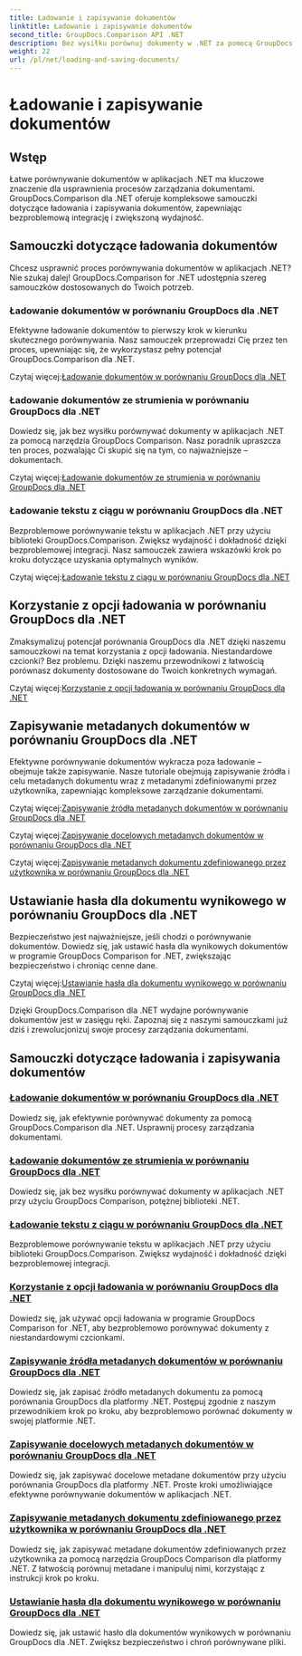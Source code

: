 ```yaml
---
title: Ładowanie i zapisywanie dokumentów
linktitle: Ładowanie i zapisywanie dokumentów
second_title: GroupDocs.Comparison API .NET
description: Bez wysiłku porównuj dokumenty w .NET za pomocą GroupDocs.Comparison dla .NET. Dowiedz się, jak ładować, zapisywać i wykorzystywać opcje ładowania w celu wydajnego zarządzania dokumentami.
weight: 22
url: /pl/net/loading-and-saving-documents/
---
```


# Ładowanie i zapisywanie dokumentów

## Wstęp

Łatwe porównywanie dokumentów w aplikacjach .NET ma kluczowe znaczenie dla usprawnienia procesów zarządzania dokumentami. GroupDocs.Comparison dla .NET oferuje kompleksowe samouczki dotyczące ładowania i zapisywania dokumentów, zapewniając bezproblemową integrację i zwiększoną wydajność.

## Samouczki dotyczące ładowania dokumentów

Chcesz usprawnić proces porównywania dokumentów w aplikacjach .NET? Nie szukaj dalej! GroupDocs.Comparison for .NET udostępnia szereg samouczków dostosowanych do Twoich potrzeb.

### Ładowanie dokumentów w porównaniu GroupDocs dla .NET

Efektywne ładowanie dokumentów to pierwszy krok w kierunku skutecznego porównywania. Nasz samouczek przeprowadzi Cię przez ten proces, upewniając się, że wykorzystasz pełny potencjał GroupDocs.Comparison dla .NET.

 Czytaj więcej:[Ładowanie dokumentów w porównaniu GroupDocs dla .NET](./loading-documents/)

### Ładowanie dokumentów ze strumienia w porównaniu GroupDocs dla .NET

Dowiedz się, jak bez wysiłku porównywać dokumenty w aplikacjach .NET za pomocą narzędzia GroupDocs Comparison. Nasz poradnik upraszcza ten proces, pozwalając Ci skupić się na tym, co najważniejsze – dokumentach.

 Czytaj więcej:[Ładowanie dokumentów ze strumienia w porównaniu GroupDocs dla .NET](./loading-documents-from-stream/)

### Ładowanie tekstu z ciągu w porównaniu GroupDocs dla .NET

Bezproblemowe porównywanie tekstu w aplikacjach .NET przy użyciu biblioteki GroupDocs.Comparison. Zwiększ wydajność i dokładność dzięki bezproblemowej integracji. Nasz samouczek zawiera wskazówki krok po kroku dotyczące uzyskania optymalnych wyników.

 Czytaj więcej:[Ładowanie tekstu z ciągu w porównaniu GroupDocs dla .NET](./loading-text-from-string/)

## Korzystanie z opcji ładowania w porównaniu GroupDocs dla .NET

Zmaksymalizuj potencjał porównania GroupDocs dla .NET dzięki naszemu samouczkowi na temat korzystania z opcji ładowania. Niestandardowe czcionki? Bez problemu. Dzięki naszemu przewodnikowi z łatwością porównasz dokumenty dostosowane do Twoich konkretnych wymagań.

 Czytaj więcej:[Korzystanie z opcji ładowania w porównaniu GroupDocs dla .NET](./using-load-options/)

## Zapisywanie metadanych dokumentów w porównaniu GroupDocs dla .NET

Efektywne porównywanie dokumentów wykracza poza ładowanie – obejmuje także zapisywanie. Nasze tutoriale obejmują zapisywanie źródła i celu metadanych dokumentu wraz z metadanymi zdefiniowanymi przez użytkownika, zapewniając kompleksowe zarządzanie dokumentami.

 Czytaj więcej:[Zapisywanie źródła metadanych dokumentów w porównaniu GroupDocs dla .NET](./saving-documents-metadata-source/)

 Czytaj więcej:[Zapisywanie docelowych metadanych dokumentów w porównaniu GroupDocs dla .NET](./saving-documents-metadata-target/)

 Czytaj więcej:[Zapisywanie metadanych dokumentu zdefiniowanego przez użytkownika w porównaniu GroupDocs dla .NET](./saving-user-defined-document-metadata/)

## Ustawianie hasła dla dokumentu wynikowego w porównaniu GroupDocs dla .NET

Bezpieczeństwo jest najważniejsze, jeśli chodzi o porównywanie dokumentów. Dowiedz się, jak ustawić hasła dla wynikowych dokumentów w programie GroupDocs Comparison for .NET, zwiększając bezpieczeństwo i chroniąc cenne dane.

 Czytaj więcej:[Ustawianie hasła dla dokumentu wynikowego w porównaniu GroupDocs dla .NET](./setting-password-for-resultant-document/)

Dzięki GroupDocs.Comparison dla .NET wydajne porównywanie dokumentów jest w zasięgu ręki. Zapoznaj się z naszymi samouczkami już dziś i zrewolucjonizuj swoje procesy zarządzania dokumentami.
## Samouczki dotyczące ładowania i zapisywania dokumentów
### [Ładowanie dokumentów w porównaniu GroupDocs dla .NET](./loading-documents/)
Dowiedz się, jak efektywnie porównywać dokumenty za pomocą GroupDocs.Comparison dla .NET. Usprawnij procesy zarządzania dokumentami.
### [Ładowanie dokumentów ze strumienia w porównaniu GroupDocs dla .NET](./loading-documents-from-stream/)
Dowiedz się, jak bez wysiłku porównywać dokumenty w aplikacjach .NET przy użyciu GroupDocs Comparison, potężnej biblioteki .NET.
### [Ładowanie tekstu z ciągu w porównaniu GroupDocs dla .NET](./loading-text-from-string/)
Bezproblemowe porównywanie tekstu w aplikacjach .NET przy użyciu biblioteki GroupDocs.Comparison. Zwiększ wydajność i dokładność dzięki bezproblemowej integracji.
### [Korzystanie z opcji ładowania w porównaniu GroupDocs dla .NET](./using-load-options/)
Dowiedz się, jak używać opcji ładowania w programie GroupDocs Comparison for .NET, aby bezproblemowo porównywać dokumenty z niestandardowymi czcionkami.
### [Zapisywanie źródła metadanych dokumentów w porównaniu GroupDocs dla .NET](./saving-documents-metadata-source/)
Dowiedz się, jak zapisać źródło metadanych dokumentu za pomocą porównania GroupDocs dla platformy .NET. Postępuj zgodnie z naszym przewodnikiem krok po kroku, aby bezproblemowo porównać dokumenty w swojej platformie .NET.
### [Zapisywanie docelowych metadanych dokumentów w porównaniu GroupDocs dla .NET](./saving-documents-metadata-target/)
Dowiedz się, jak zapisywać docelowe metadane dokumentów przy użyciu porównania GroupDocs dla platformy .NET. Proste kroki umożliwiające efektywne porównywanie dokumentów w aplikacjach .NET.
### [Zapisywanie metadanych dokumentu zdefiniowanego przez użytkownika w porównaniu GroupDocs dla .NET](./saving-user-defined-document-metadata/)
Dowiedz się, jak zapisywać metadane dokumentów zdefiniowanych przez użytkownika za pomocą narzędzia GroupDocs Comparison dla platformy .NET. Z łatwością porównuj metadane i manipuluj nimi, korzystając z instrukcji krok po kroku.
### [Ustawianie hasła dla dokumentu wynikowego w porównaniu GroupDocs dla .NET](./setting-password-for-resultant-document/)
Dowiedz się, jak ustawić hasło dla dokumentów wynikowych w porównaniu GroupDocs dla .NET. Zwiększ bezpieczeństwo i chroń porównywane pliki.
